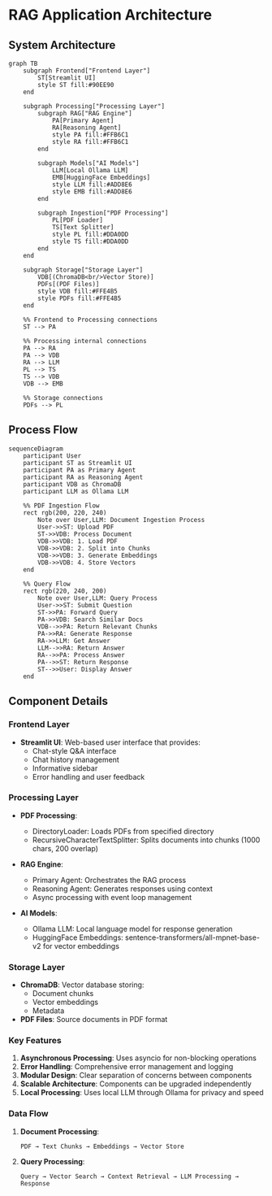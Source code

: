 # RAG Application Architecture

## System Architecture
```mermaid
graph TB
    subgraph Frontend["Frontend Layer"]
        ST[Streamlit UI]
        style ST fill:#90EE90
    end

    subgraph Processing["Processing Layer"]
        subgraph RAG["RAG Engine"]
            PA[Primary Agent]
            RA[Reasoning Agent]
            style PA fill:#FFB6C1
            style RA fill:#FFB6C1
        end
        
        subgraph Models["AI Models"]
            LLM[Local Ollama LLM]
            EMB[HuggingFace Embeddings]
            style LLM fill:#ADD8E6
            style EMB fill:#ADD8E6
        end
        
        subgraph Ingestion["PDF Processing"]
            PL[PDF Loader]
            TS[Text Splitter]
            style PL fill:#DDA0DD
            style TS fill:#DDA0DD
        end
    end

    subgraph Storage["Storage Layer"]
        VDB[(ChromaDB<br/>Vector Store)]
        PDFs[(PDF Files)]
        style VDB fill:#FFE4B5
        style PDFs fill:#FFE4B5
    end

    %% Frontend to Processing connections
    ST --> PA

    %% Processing internal connections
    PA --> RA
    PA --> VDB
    RA --> LLM
    PL --> TS
    TS --> VDB
    VDB --> EMB

    %% Storage connections
    PDFs --> PL
```

## Process Flow
```mermaid
sequenceDiagram
    participant User
    participant ST as Streamlit UI
    participant PA as Primary Agent
    participant RA as Reasoning Agent
    participant VDB as ChromaDB
    participant LLM as Ollama LLM

    %% PDF Ingestion Flow
    rect rgb(200, 220, 240)
        Note over User,LLM: Document Ingestion Process
        User->>ST: Upload PDF
        ST->>VDB: Process Document
        VDB->>VDB: 1. Load PDF
        VDB->>VDB: 2. Split into Chunks
        VDB->>VDB: 3. Generate Embeddings
        VDB->>VDB: 4. Store Vectors
    end

    %% Query Flow
    rect rgb(220, 240, 200)
        Note over User,LLM: Query Process
        User->>ST: Submit Question
        ST->>PA: Forward Query
        PA->>VDB: Search Similar Docs
        VDB-->>PA: Return Relevant Chunks
        PA->>RA: Generate Response
        RA->>LLM: Get Answer
        LLM-->>RA: Return Answer
        RA-->>PA: Process Answer
        PA-->>ST: Return Response
        ST-->>User: Display Answer
    end
```

## Component Details

### Frontend Layer
- **Streamlit UI**: Web-based user interface that provides:
  - Chat-style Q&A interface
  - Chat history management
  - Informative sidebar
  - Error handling and user feedback

### Processing Layer
- **PDF Processing**:
  - DirectoryLoader: Loads PDFs from specified directory
  - RecursiveCharacterTextSplitter: Splits documents into chunks (1000 chars, 200 overlap)

- **RAG Engine**:
  - Primary Agent: Orchestrates the RAG process
  - Reasoning Agent: Generates responses using context
  - Async processing with event loop management

- **AI Models**:
  - Ollama LLM: Local language model for response generation
  - HuggingFace Embeddings: sentence-transformers/all-mpnet-base-v2 for vector embeddings

### Storage Layer
- **ChromaDB**: Vector database storing:
  - Document chunks
  - Vector embeddings
  - Metadata
- **PDF Files**: Source documents in PDF format

### Key Features
1. **Asynchronous Processing**: Uses asyncio for non-blocking operations
2. **Error Handling**: Comprehensive error management and logging
3. **Modular Design**: Clear separation of concerns between components
4. **Scalable Architecture**: Components can be upgraded independently
5. **Local Processing**: Uses local LLM through Ollama for privacy and speed

### Data Flow
1. **Document Processing**:
   ```
   PDF → Text Chunks → Embeddings → Vector Store
   ```

2. **Query Processing**:
   ```
   Query → Vector Search → Context Retrieval → LLM Processing → Response
